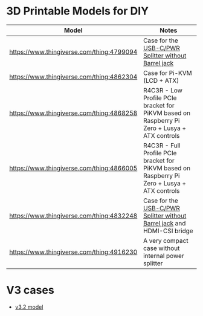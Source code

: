 # 3D Printable Models for DIY

| Model | Notes |
| ---- | ---- |
| https://www.thingiverse.com/thing:4799094 | Case for the [USB-C/PWR Splitter without Barrel jack](https://www.tindie.com/products/8086net/usb-cpwr-splitter/) |
| https://www.thingiverse.com/thing:4862304 | Case for Pi-KVM (LCD + ATX) |
| https://www.thingiverse.com/thing:4868258 | R4C3R - Low Profile PCIe bracket for PiKVM based on Raspberry Pi Zero + Lusya + ATX controls |
| https://www.thingiverse.com/thing:4866005 | R4C3R - Full Profile PCIe bracket for PiKVM based on Raspberry Pi Zero + Lusya + ATX controls |
| https://www.thingiverse.com/thing:4832248 | Case for the [USB-C/PWR Splitter without Barrel jack](https://www.tindie.com/products/8086net/usb-cpwr-splitter/) and HDMI-CSI bridge |
| https://www.thingiverse.com/thing:4916230 |A very compact case without internal power splitter |

# V3 cases
* [v3.2 model](../stl/v3.2/README.md)
